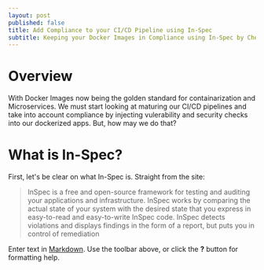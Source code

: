 ```yaml
---
layout: post
published: false
title: Add Compliance to your CI/CD Pipeline using In-Spec
subtitle: Keeping your Docker Images in Compliance using In-Spec by Chef!
---
```

# Overview
With Docker Images now being the golden standard for containarization and Microservices. We must start looking at maturing our CI/CD pipelines and take into account compliance by injecting vulerability and security checks into our dockerized apps.  But, how may we do that?

# What is In-Spec?
First, let's be clear on what In-Spec is.  Straight from the site:

> InSpec is a free and open-source framework for testing and auditing your applications and infrastructure. InSpec works by comparing the actual state of your system with the desired state that you express in easy-to-read and easy-to-write InSpec code. InSpec detects violations and displays findings in the form of a report, but puts you in control of remediation





Enter text in [Markdown](http://daringfireball.net/projects/markdown/). Use the toolbar above, or click the **?** button for formatting help.
